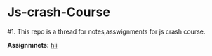 # Js-crash-Course

#1. This repo is a thread for notes,asswignments for js crash course.

**Assignmnets:**
<u>hii</u>
